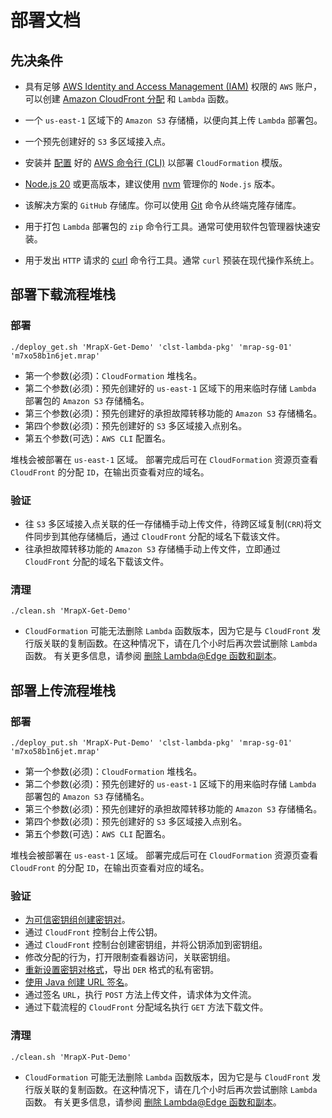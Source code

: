 # 部署文档

## 先决条件

- 具有足够 [AWS Identity and Access Management (IAM)](https://aws.amazon.com/iam/)
  权限的 `AWS` 账户，可以创建 [Amazon CloudFront 分配](https://docs.aws.amazon.com/AmazonCloudFront/latest/DeveloperGuide/distribution-working-with.html) 和 `Lambda` 函数。

- 一个 `us-east-1` 区域下的 `Amazon S3` 存储桶，以便向其上传 `Lambda` 部署包。

- 一个预先创建好的 `S3` 多区域接入点。

- 安装并 [配置](https://docs.aws.amazon.com/cli/latest/userguide/cli-chap-configure.html) 好的 [AWS 命令行 (CLI)](https://aws.amazon.com/cli/) 以部署 `CloudFormation` 模版。

- [Node.js 20](https://nodejs.org) 或更高版本，建议使用 [nvm](https://github.com/nvm-sh/nvm) 管理你的 `Node.js` 版本。

- 该解决方案的 `GitHub` 存储库。你可以使用 [Git](https://git-scm.com) 命令从终端克隆存储库。

- 用于打包 `Lambda` 部署包的 `zip` 命令行工具。通常可使用软件包管理器快速安装。

- 用于发出 `HTTP` 请求的 [curl](https://curl.se) 命令行工具。通常 `curl` 预装在现代操作系统上。

## 部署下载流程堆栈

### 部署

```shell
./deploy_get.sh 'MrapX-Get-Demo' 'clst-lambda-pkg' 'mrap-sg-01' 'm7xo58b1n6jet.mrap'
```

- 第一个参数(必须)：`CloudFormation` 堆栈名。
- 第二个参数(必须)：预先创建好的 `us-east-1` 区域下的用来临时存储 `Lambda` 部署包的 `Amazon S3` 存储桶名。
- 第三个参数(必须)：预先创建好的承担故障转移功能的 `Amazon S3` 存储桶名。
- 第四个参数(必须)：预先创建好的 `S3` 多区域接入点别名。
- 第五个参数(可选)：`AWS CLI` 配置名。

堆栈会被部署在 `us-east-1` 区域。
部署完成后可在 `CloudFormation` 资源页查看 `CloudFront` 的分配 `ID`，在输出页查看对应的域名。

### 验证

- 往 `S3` 多区域接入点关联的任一存储桶手动上传文件，待跨区域复制(`CRR`)将文件同步到其他存储桶后，通过 `CloudFront` 分配的域名下载该文件。
- 往承担故障转移功能的 `Amazon S3` 存储桶手动上传文件，立即通过 `CloudFront` 分配的域名下载该文件。

### 清理

```shell
./clean.sh 'MrapX-Get-Demo'
```

- `CloudFormation` 可能无法删除 `Lambda` 函数版本，因为它是与 `CloudFront` 发行版关联的复制函数。在这种情况下，请在几个小时后再次尝试删除 `Lambda` 函数。
  有关更多信息，请参阅 [删除 Lambda@Edge 函数和副本](https://docs.aws.amazon.com/zh_cn/AmazonCloudFront/latest/DeveloperGuide/lambda-edge-delete-replicas.html)。

## 部署上传流程堆栈

### 部署

```shell
./deploy_put.sh 'MrapX-Put-Demo' 'clst-lambda-pkg' 'mrap-sg-01' 'm7xo58b1n6jet.mrap'
```

- 第一个参数(必须)：`CloudFormation` 堆栈名。
- 第二个参数(必须)：预先创建好的 `us-east-1` 区域下的用来临时存储 `Lambda` 部署包的 `Amazon S3` 存储桶名。
- 第三个参数(必须)：预先创建好的承担故障转移功能的 `Amazon S3` 存储桶名。
- 第四个参数(必须)：预先创建好的 `S3` 多区域接入点别名。
- 第五个参数(可选)：`AWS CLI` 配置名。

堆栈会被部署在 `us-east-1` 区域。
部署完成后可在 `CloudFormation` 资源页查看 `CloudFront` 的分配 `ID`，在输出页查看对应的域名。

### 验证

- [为可信密钥组创建密钥对](https://docs.aws.amazon.com/zh_cn/AmazonCloudFront/latest/DeveloperGuide/private-content-trusted-signers.html#private-content-creating-cloudfront-key-pairs)。
- 通过 `CloudFront` 控制台上传公钥。
- 通过 `CloudFront` 控制台创建密钥组，并将公钥添加到密钥组。
- 修改分配的行为，打开限制查看器访问，关联密钥组。
- [重新设置密钥对格式](https://docs.aws.amazon.com/zh_cn/AmazonCloudFront/latest/DeveloperGuide/private-content-trusted-signers.html#private-content-reformatting-private-key)，导出 `DER` 格式的私有密钥。
- [使用 Java 创建 URL 签名](https://docs.aws.amazon.com/zh_cn/AmazonCloudFront/latest/DeveloperGuide/CFPrivateDistJavaDevelopment.html)。
- 通过签名 `URL`，执行 `POST` 方法上传文件，请求体为文件流。
- 通过下载流程的 `CloudFront` 分配域名执行 `GET` 方法下载文件。

### 清理

```shell
./clean.sh 'MrapX-Put-Demo'
```

- `CloudFormation` 可能无法删除 `Lambda` 函数版本，因为它是与 `CloudFront` 发行版关联的复制函数。在这种情况下，请在几个小时后再次尝试删除 `Lambda` 函数。
  有关更多信息，请参阅 [删除 Lambda@Edge 函数和副本](https://docs.aws.amazon.com/zh_cn/AmazonCloudFront/latest/DeveloperGuide/lambda-edge-delete-replicas.html)。
